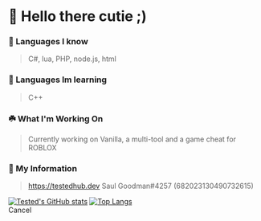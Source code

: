 # 👋 Hello there cutie ;)
### 🌿 Languages I know
> C#, lua, PHP, node.js, html
### 🌱 Languages Im learning
> C++
### ☘️ What I'm Working On
> Currently working on Vanilla, a multi-tool and a game cheat for ROBLOX
### 🚀 My Information
> https://testedhub.dev
> Saul Goodman#4257 (682023130490732615)

[![Tested's GitHub stats](https://github-readme-stats.vercel.app/api?username=tehtestedd&show_icons=true&theme=onedark&bg_color=0D1117&hide_border=true&text_color=fff&title_color=fff)]()
[![Top Langs](https://github-readme-stats.vercel.app/api/top-langs/?username=tehtestedd&show_icons=true&theme=onedark&layout=compact&bg_color=0D1117&hide_border=true&text_color=fff&title_color=fff)]()
<br />
Cancel
